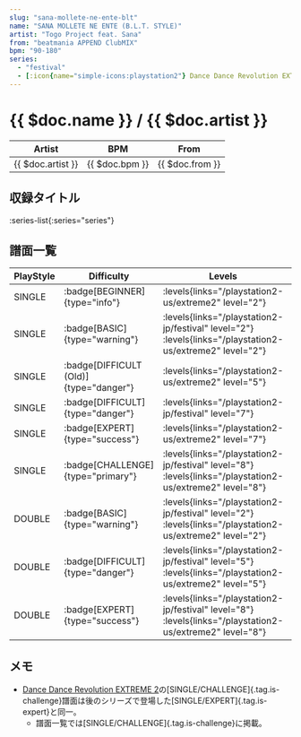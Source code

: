 ```yaml
---
slug: "sana-mollete-ne-ente-blt"
name: "SANA MOLLETE NE ENTE (B.L.T. STYLE)"
artist: "Togo Project feat. Sana"
from: "beatmania APPEND ClubMIX"
bpm: "90-180"
series:
  - "festival"
  - [:icon{name="simple-icons:playstation2"} Dance Dance Revolution EXTREME 2 :icon{name="flag:us-4x3"}](/playstation2-us/extreme2)
---
```


# {{ $doc.name }} / {{ $doc.artist }}

|Artist|BPM|From|
|------|---|----|
|{{ $doc.artist }}|{{ $doc.bpm }}|{{ $doc.from }}|

## 収録タイトル

:series-list{:series="series"}

## 譜面一覧

|PlayStyle|Difficulty|Levels|Notes|Movie|
|---------|----------|------|-----|-----|
|SINGLE| :badge[BEGINNER]{type="info"}| :levels{links="/playstation2-us/extreme2" level="2"}|107/0||
|SINGLE| :badge[BASIC]{type="warning"}|<div class="field is-grouped is-grouped-multiline"> :levels{links="/playstation2-jp/festival" level="2"}  :levels{links="/playstation2-us/extreme2" level="2"}</div>|94/3||
|SINGLE| :badge[DIFFICULT (Old)]{type="danger"}| :levels{links="/playstation2-us/extreme2" level="5"}|183/31||
|SINGLE| :badge[DIFFICULT]{type="danger"}|<div class="field is-grouped is-grouped-multiline"> :levels{links="/playstation2-jp/festival" level="7"}</div>|260/25||
|SINGLE| :badge[EXPERT]{type="success"}| :levels{links="/playstation2-us/extreme2" level="7"}|302/21||
|SINGLE| :badge[CHALLENGE]{type="primary"}|<div class="field is-grouped is-grouped-multiline"> :levels{links="/playstation2-jp/festival" level="8"}  :levels{links="/playstation2-us/extreme2" level="8"}</div>|307/37||
|DOUBLE| :badge[BASIC]{type="warning"}|<div class="field is-grouped is-grouped-multiline"> :levels{links="/playstation2-jp/festival" level="2"}  :levels{links="/playstation2-us/extreme2" level="2"}</div>|94/3||
|DOUBLE| :badge[DIFFICULT]{type="danger"}|<div class="field is-grouped is-grouped-multiline"> :levels{links="/playstation2-jp/festival" level="5"}  :levels{links="/playstation2-us/extreme2" level="5"}</div>|183/31||
|DOUBLE| :badge[EXPERT]{type="success"}|<div class="field is-grouped is-grouped-multiline"> :levels{links="/playstation2-jp/festival" level="8"}  :levels{links="/playstation2-us/extreme2" level="8"}</div>|302/21||

## メモ

- [Dance Dance Revolution EXTREME 2](/series/ext2)の[SINGLE/CHALLENGE]{.tag.is-challenge}譜面は後のシリーズで登場した[SINGLE/EXPERT]{.tag.is-expert}と同一。
  - 譜面一覧では[SINGLE/CHALLENGE]{.tag.is-challenge}に掲載。
